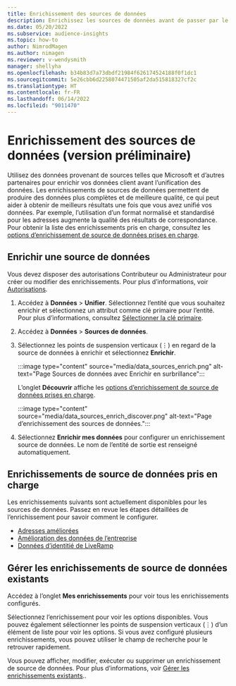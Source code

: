 ```yaml
---
title: Enrichissement des sources de données
description: Enrichissez les sources de données avant de passer par le processus d’unification des données.
ms.date: 05/20/2022
ms.subservice: audience-insights
ms.topic: how-to
author: NimrodMagen
ms.author: nimagen
ms.reviewer: v-wendysmith
manager: shellyha
ms.openlocfilehash: b34b83d7a73dbdf21984f626174524188f0f1dc1
ms.sourcegitcommit: 5e26cbb6d2258074471505af2da515818327cf2c
ms.translationtype: HT
ms.contentlocale: fr-FR
ms.lasthandoff: 06/14/2022
ms.locfileid: "9011470"
---
```

# <a name="enrichment-for-data-sources-preview"></a>Enrichissement des sources de données (version préliminaire)

Utilisez des données provenant de sources telles que Microsoft et d’autres partenaires pour enrichir vos données client avant l’unification des données. Les enrichissements de sources de données permettent de produire des données plus complètes et de meilleure qualité, ce qui peut aider à obtenir de meilleurs résultats une fois que vous avez unifié vos données. Par exemple, l’utilisation d’un format normalisé et standardisé pour les adresses augmente la qualité des résultats de correspondance. Pour obtenir la liste des enrichissements pris en charge, consultez les [options d’enrichissement de source de données prises en charge](#supported-data-source-enrichments).

## <a name="enrich-a-data-source"></a>Enrichir une source de données

Vous devez disposer des autorisations Contributeur ou Administrateur pour créer ou modifier des enrichissements. Pour plus d’informations, voir [Autorisations](permissions.md).  

1. Accédez à **Données** > **Unifier**. Sélectionnez l’entité que vous souhaitez enrichir et sélectionnez un attribut comme clé primaire pour l’entité. Pour plus d’informations, consultez [Sélectionner la clé primaire](map-entities.md#select-primary-key-and-semantic-type-for-attributes).

1. Accédez à **Données** > **Sources de données**.

1. Sélectionnez les points de suspension verticaux (&vellip;) en regard de la source de données à enrichir et sélectionnez **Enrichir**.

   :::image type="content" source="media/data_sources_enrich.png" alt-text="Page Sources de données avec Enrichir en surbrillance":::

   L’onglet **Découvrir** affiche les [options d’enrichissement de source de données prises en charge](#supported-data-source-enrichments).

   :::image type="content" source="media/data_sources_enrich_discover.png" alt-text="Page d’enrichissement des sources de données.":::

1. Sélectionnez **Enrichir mes données** pour configurer un enrichissement source de données. Le nom de l’entité de sortie est renseigné automatiquement.

## <a name="supported-data-source-enrichments"></a>Enrichissements de source de données pris en charge

Les enrichissements suivants sont actuellement disponibles pour les sources de données. Passez en revue les étapes détaillées de l’enrichissement pour savoir comment le configurer.

- [Adresses améliorées](enrichment-enhanced-addresses.md)
- [Amélioration des données de l’entreprise](enrichment-enhanced-company-data.md)
- [Données d’identitié de LiveRamp](enrichment-liveramp.md)

## <a name="manage-existing-data-source-enrichments"></a>Gérer les enrichissements de source de données existants

Accédez à l’onglet **Mes enrichissements** pour voir tous les enrichissements configurés.

Sélectionnez l’enrichissement pour voir les options disponibles. Vous pouvez également sélectionner les points de suspension verticaux (&vellip;) d’un élément de liste pour voir les options. Si vous avez configuré plusieurs enrichissements, vous pouvez utiliser le champ de recherche pour le retrouver rapidement.

Vous pouvez afficher, modifier, exécuter ou supprimer un enrichissement de source de données. Pour plus d’informations, voir [Gérer les enrichissements existants](enrichment-hub.md)..
